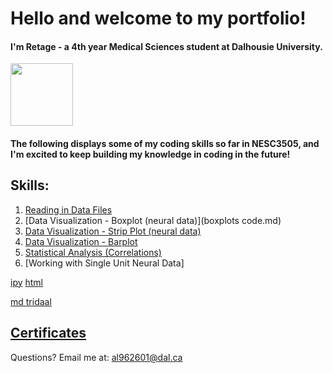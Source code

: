 
# Hello and welcome to my portfolio!
#### I'm Retage - a 4th year Medical Sciences student at Dalhousie University. 

<img src = "https://user-images.githubusercontent.com/73716282/97746793-b73e6380-1ac9-11eb-8b3b-7c5609ee974b.png" width=100>

#### The following displays some of my coding skills so far in NESC3505, and I'm excited to keep building my knowledge in coding in the future!

## Skills:
1. [Reading in Data Files](ReadingData.md)
2. [Data Visualization - Boxplot (neural data)](boxplots code.md)
3. [Data Visualization - Strip Plot (neural data)](stripplot.md)
4. [Data Visualization - Barplot](Barplot.md)
5. [Statistical Analysis (Correlations)](scatter.md)
6. [Working with Single Unit Neural Data]

[ipy](fnlport.ipynb)
[html](trialfnl.htm)

[md tridaal](map.md)

## [Certificates](xe.md)

Questions? Email me at:
[al962601@dal.ca](mailto:al962601@dal.ca)
